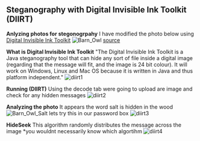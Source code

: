 **Steganography with Digital Invisible Ink Toolkit (DIIRT)**
---
**Anlyzing photos for stegonogrpahy**
I have modified the photo below using [Digital Invisible Ink Toolkit](http://diit.sourceforge.net/)
![Barn_Owl](https://user-images.githubusercontent.com/66635295/160773510-899c0ea3-019c-4796-b53f-12b8985a6efc.png)
[source](https://www.owlpages.com/owls/authors.php?a=10)

**What is Digital Invisible Ink Toolkit**
"The Digital Invisible Ink Toolkit is a Java steganography tool that can hide any sort of file inside a digital image (regarding that the message will fit, and the image is 24 bit colour). It will work on Windows, Linux and Mac OS because it is written in Java and thus platform independent."
![diirt1](https://user-images.githubusercontent.com/66635295/160772964-186e6240-759a-4d25-a9ba-d39bafe6e42e.png)


**Running (DIIRT)**
Using the decode tab were going to upload are image and check for any hidden messages
![diirt2](https://user-images.githubusercontent.com/66635295/160773981-d495eacc-8f7d-4ea9-b0b4-94a203c70bf2.png)

**Analyzing the photo**
It appears the word salt is hidden in the wood
![Barn_Owl_Salt](https://user-images.githubusercontent.com/66635295/160774572-ca90ba94-d984-40aa-9ee4-3c99ea31aaf4.png)
lets try this in our password box
![diirt3](https://user-images.githubusercontent.com/66635295/160774905-4f241d4b-e199-4da8-b21d-0c0f0ef896a4.png)


**HideSeek**
This algorithm randomly distributes the message across the image
*you wouldnt necessarily know which algortihm 
![diirt4](https://user-images.githubusercontent.com/66635295/160775691-2d6d2bd5-1e68-41aa-94f4-b901b6db241a.png)
